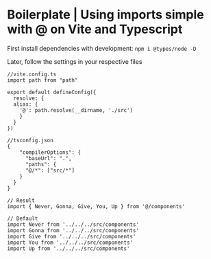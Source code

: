 # Boilerplate | Using imports simple with @ on Vite and Typescript

First install dependencies with development: `npm i @types/node -D`

Later, follow the settings in your respective files

```JS
//vite.config.ts
import path from "path"

export default defineConfig({
  resolve: {
  alias: {
    '@': path.resolve(__dirname, './src')
    }
  }
})
```

```JS
//tsconfig.json
{
    "compilerOptions": {
      "baseUrl": ".",
      "paths": {
      "@/*": ["src/*"]
    }
  }
}
```

```JS
// Result
import { Never, Gonna, Give, You, Up } from '@/components'
```

```JS
// Default
import Never from '../../../src/components'
import Gonna from '../../../src/components'
import Give from '../../../src/components'
import You from '../../../src/components'
import Up from '../../../src/components'
```
